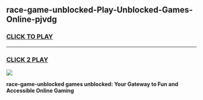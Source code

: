 
## race-game-unblocked-Play-Unblocked-Games-Online-pjvdg
<h3>
<a href="https://premium76.site?title=race-game-unblocked&ref=25A">CLICK TO PLAY</a></h3>
<hr>

<h3>
<a href="https://premium76.site?title=race-game-unblocked&ref=25A">CLICK 2 PLAY</a>
  
</h3>

<a href="https://premium76.site?title=race-game-unblocked&ref=25A"><img src="https://clearcache.store/games.png"></a>


**race-game-unblocked games unblocked: Your Gateway to Fun and Accessible Online Gaming**
